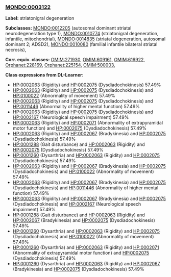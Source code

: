 
### [MONDO:0003122](http://purl.obolibrary.org/obo/MONDO_0003122)
**Label:** striatonigral degeneration

**Subclasses:** [MONDO:0012205](http://purl.obolibrary.org/obo/MONDO_0012205) (autosomal dominant striatal neurodegeneration type 1), [MONDO:0010774](http://purl.obolibrary.org/obo/MONDO_0010774) (striatonigral degeneration, infantile, mitochondrial), [MONDO:0014835](http://purl.obolibrary.org/obo/MONDO_0014835) (striatal degeneration, autosomal dominant 2; ADSD2), [MONDO:0010080](http://purl.obolibrary.org/obo/MONDO_0010080) (familial infantile bilateral striatal necrosis), 

**Corr. equiv. classes:** [OMIM:271930](http://purl.obolibrary.org/obo/OMIM_271930), [OMIM:609161](http://purl.obolibrary.org/obo/OMIM_609161), [OMIM:616922](http://purl.obolibrary.org/obo/OMIM_616922), [Orphanet:228169](http://www.orpha.net/ORDO/Orphanet_228169), [Orphanet:225154](http://www.orpha.net/ORDO/Orphanet_225154), [OMIM:500003](http://purl.obolibrary.org/obo/OMIM_500003), 

**Class expressions from DL-Learner:**

- [HP:0002063](http://purl.obolibrary.org/obo/HP_0002063) (Rigidity) and [HP:0002075](http://purl.obolibrary.org/obo/HP_0002075) (Dysdiadochokinesis) 57.49%
- [HP:0002063](http://purl.obolibrary.org/obo/HP_0002063) (Rigidity) and [HP:0002075](http://purl.obolibrary.org/obo/HP_0002075) (Dysdiadochokinesis) and [HP:0100022](http://purl.obolibrary.org/obo/HP_0100022) (Abnormality of movement) 57.49%
- [HP:0002063](http://purl.obolibrary.org/obo/HP_0002063) (Rigidity) and [HP:0002075](http://purl.obolibrary.org/obo/HP_0002075) (Dysdiadochokinesis) and [HP:0011446](http://purl.obolibrary.org/obo/HP_0011446) (Abnormality of higher mental function) 57.49%
- [HP:0002063](http://purl.obolibrary.org/obo/HP_0002063) (Rigidity) and [HP:0002075](http://purl.obolibrary.org/obo/HP_0002075) (Dysdiadochokinesis) and [HP:0002167](http://purl.obolibrary.org/obo/HP_0002167) (Neurological speech impairment) 57.49%
- [HP:0002063](http://purl.obolibrary.org/obo/HP_0002063) (Rigidity) and [HP:0002071](http://purl.obolibrary.org/obo/HP_0002071) (Abnormality of extrapyramidal motor function) and [HP:0002075](http://purl.obolibrary.org/obo/HP_0002075) (Dysdiadochokinesis) 57.49%
- [HP:0002063](http://purl.obolibrary.org/obo/HP_0002063) (Rigidity) and [HP:0002067](http://purl.obolibrary.org/obo/HP_0002067) (Bradykinesia) and [HP:0002075](http://purl.obolibrary.org/obo/HP_0002075) (Dysdiadochokinesis) 57.49%
- [HP:0001288](http://purl.obolibrary.org/obo/HP_0001288) (Gait disturbance) and [HP:0002063](http://purl.obolibrary.org/obo/HP_0002063) (Rigidity) and [HP:0002075](http://purl.obolibrary.org/obo/HP_0002075) (Dysdiadochokinesis) 57.49%
- [HP:0001260](http://purl.obolibrary.org/obo/HP_0001260) (Dysarthria) and [HP:0002063](http://purl.obolibrary.org/obo/HP_0002063) (Rigidity) and [HP:0002075](http://purl.obolibrary.org/obo/HP_0002075) (Dysdiadochokinesis) 57.49%
- [HP:0002063](http://purl.obolibrary.org/obo/HP_0002063) (Rigidity) and [HP:0002067](http://purl.obolibrary.org/obo/HP_0002067) (Bradykinesia) and [HP:0002075](http://purl.obolibrary.org/obo/HP_0002075) (Dysdiadochokinesis) and [HP:0100022](http://purl.obolibrary.org/obo/HP_0100022) (Abnormality of movement) 57.49%
- [HP:0002063](http://purl.obolibrary.org/obo/HP_0002063) (Rigidity) and [HP:0002067](http://purl.obolibrary.org/obo/HP_0002067) (Bradykinesia) and [HP:0002075](http://purl.obolibrary.org/obo/HP_0002075) (Dysdiadochokinesis) and [HP:0011446](http://purl.obolibrary.org/obo/HP_0011446) (Abnormality of higher mental function) 57.49%
- [HP:0002063](http://purl.obolibrary.org/obo/HP_0002063) (Rigidity) and [HP:0002067](http://purl.obolibrary.org/obo/HP_0002067) (Bradykinesia) and [HP:0002075](http://purl.obolibrary.org/obo/HP_0002075) (Dysdiadochokinesis) and [HP:0002167](http://purl.obolibrary.org/obo/HP_0002167) (Neurological speech impairment) 57.49%
- [HP:0001288](http://purl.obolibrary.org/obo/HP_0001288) (Gait disturbance) and [HP:0002063](http://purl.obolibrary.org/obo/HP_0002063) (Rigidity) and [HP:0002067](http://purl.obolibrary.org/obo/HP_0002067) (Bradykinesia) and [HP:0002075](http://purl.obolibrary.org/obo/HP_0002075) (Dysdiadochokinesis) 57.49%
- [HP:0001260](http://purl.obolibrary.org/obo/HP_0001260) (Dysarthria) and [HP:0002063](http://purl.obolibrary.org/obo/HP_0002063) (Rigidity) and [HP:0002075](http://purl.obolibrary.org/obo/HP_0002075) (Dysdiadochokinesis) and [HP:0100022](http://purl.obolibrary.org/obo/HP_0100022) (Abnormality of movement) 57.49%
- [HP:0001260](http://purl.obolibrary.org/obo/HP_0001260) (Dysarthria) and [HP:0002063](http://purl.obolibrary.org/obo/HP_0002063) (Rigidity) and [HP:0002071](http://purl.obolibrary.org/obo/HP_0002071) (Abnormality of extrapyramidal motor function) and [HP:0002075](http://purl.obolibrary.org/obo/HP_0002075) (Dysdiadochokinesis) 57.49%
- [HP:0001260](http://purl.obolibrary.org/obo/HP_0001260) (Dysarthria) and [HP:0002063](http://purl.obolibrary.org/obo/HP_0002063) (Rigidity) and [HP:0002067](http://purl.obolibrary.org/obo/HP_0002067) (Bradykinesia) and [HP:0002075](http://purl.obolibrary.org/obo/HP_0002075) (Dysdiadochokinesis) 57.49%


